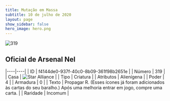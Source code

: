 ```yaml
---
title: Mutação em Massa
subtitle: 10 de julho de 2020
layout: page
show_sidebar: false
hero_image: hero.png
---
```


![319](https://cdn.keyforgegame.com/media/card_front/pt/479_319_R2J435GQW93W_pt.png)

## Oficial de Arsenal Nel

|----|----|
| ID | f4144de0-937f-40c0-8b09-361f98b2651e |
| Número | 319 |
| Casa | ![Star Alliance](https://archonarcana.com/images/thumb/7/7d/Star_Alliance.png/22px-Star_Alliance.png "Aliança Estelar") |
| Tipo | Criatura |
| Atributos | Alienígena |
| Poder | 4 |
| Armadura | 0 |
| Texto | Propagar R. (Esses ícones já foram adicionados às cartas do seu baralho.) Após uma melhoria entrar em jogo, compre uma carta. |
| Raridade | Incomum |
